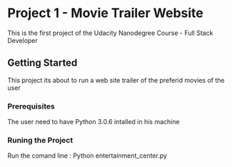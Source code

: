 # Project 1 - Movie Trailer Website

This is the first project of the Udacity Nanodegree Course - Full Stack Developer

## Getting Started

This project its about to run a web site trailer of the preferid movies of the user

### Prerequisites

The user need to have Python 3.0.6 intalled in his machine

### Runing the Project

Run the comand line : Python entertainment_center.py

